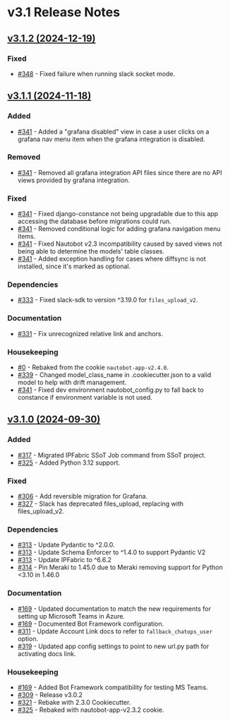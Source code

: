 <!-- markdownlint-disable MD024 -->
# v3.1 Release Notes

<!-- towncrier release notes start -->
## [v3.1.2 (2024-12-19)](https://github.com/nautobot/nautobot-app-chatops/releases/tag/v3.1.2)

### Fixed

- [#348](https://github.com/nautobot/nautobot-app-chatops/issues/348) - Fixed failure when running slack socket mode.

## [v3.1.1 (2024-11-18)](https://github.com/nautobot/nautobot-app-chatops/releases/tag/v3.1.1)

### Added

- [#341](https://github.com/nautobot/nautobot-app-chatops/issues/341) - Added a "grafana disabled" view in case a user clicks on a grafana nav menu item when the grafana integration is disabled.

### Removed

- [#341](https://github.com/nautobot/nautobot-app-chatops/issues/341) - Removed all grafana integration API files since there are no API views provided by grafana integration.

### Fixed

- [#341](https://github.com/nautobot/nautobot-app-chatops/issues/341) - Fixed django-constance not being upgradable due to this app accessing the database before migrations could run.
- [#341](https://github.com/nautobot/nautobot-app-chatops/issues/341) - Removed conditional logic for adding grafana navigation menu items.
- [#341](https://github.com/nautobot/nautobot-app-chatops/issues/341) - Fixed Nautobot v2.3 incompatibility caused by saved views not being able to determine the models' table classes.
- [#341](https://github.com/nautobot/nautobot-app-chatops/issues/341) - Added exception handling for cases where diffsync is not installed, since it's marked as optional.

### Dependencies

- [#333](https://github.com/nautobot/nautobot-app-chatops/issues/333) - Fixed slack-sdk to version ^3.19.0 for `files_upload_v2`.

### Documentation

- [#331](https://github.com/nautobot/nautobot-app-chatops/issues/331) - Fix unrecognized relative link and anchors.

### Housekeeping

- [#0](https://github.com/nautobot/nautobot-app-chatops/issues/0) - Rebaked from the cookie `nautobot-app-v2.4.0`.
- [#339](https://github.com/nautobot/nautobot-app-chatops/issues/339) - Changed model_class_name in .cookiecutter.json to a valid model to help with drift management.
- [#341](https://github.com/nautobot/nautobot-app-chatops/issues/341) - Fixed dev environment nautobot_config.py to fall back to constance if environment variable is not used.

## [v3.1.0 (2024-09-30)](https://github.com/nautobot/nautobot-app-chatops/releases/tag/v3.1.0)

### Added

- [#317](https://github.com/nautobot/nautobot-app-chatops/issues/317) - Migrated IPFabric SSoT Job command from SSoT project.
- [#325](https://github.com/nautobot/nautobot-app-chatops/issues/325) - Added Python 3.12 support.

### Fixed

- [#306](https://github.com/nautobot/nautobot-app-chatops/issues/306) - Add reversible migration for Grafana.
- [#327](https://github.com/nautobot/nautobot-app-chatops/issues/327) - Slack has deprecated files_upload, replacing with files_upload_v2.

### Dependencies

- [#313](https://github.com/nautobot/nautobot-app-chatops/issues/313) - Update Pydantic to ^2.0.0.
- [#313](https://github.com/nautobot/nautobot-app-chatops/issues/313) - Update Schema Enforcer to ^1.4.0 to support Pydantic V2
- [#313](https://github.com/nautobot/nautobot-app-chatops/issues/313) - Update IPFabric to ^6.6.2
- [#314](https://github.com/nautobot/nautobot-app-chatops/issues/314) - Pin Meraki to 1.45.0 due to Meraki removing support for Python <3.10 in 1.46.0

### Documentation

- [#169](https://github.com/nautobot/nautobot-app-chatops/issues/169) - Updated documentation to match the new requirements for setting up Microsoft Teams in Azure.
- [#169](https://github.com/nautobot/nautobot-app-chatops/issues/169) - Documented Bot Framework configuration.
- [#311](https://github.com/nautobot/nautobot-app-chatops/issues/311) - Update Account Link docs to refer to `fallback_chatops_user` option.
- [#319](https://github.com/nautobot/nautobot-app-chatops/issues/319) - Updated app config settings to point to new url.py path for activating docs link.

### Housekeeping

- [#169](https://github.com/nautobot/nautobot-app-chatops/issues/169) - Added Bot Framework compatibility for testing MS Teams.
- [#309](https://github.com/nautobot/nautobot-app-chatops/issues/309) - Release v3.0.2
- [#321](https://github.com/nautobot/nautobot-app-chatops/issues/321) - Rebake with 2.3.0 Cookiecutter.
- [#325](https://github.com/nautobot/nautobot-app-chatops/issues/325) - Rebaked with nautobot-app-v2.3.2 cookie.
